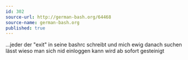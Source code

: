 ```yaml
---
id: 302
source-url: http://german-bash.org/64468
source-name: german-bash.org
published: true
---
```

…jeder der "exit" in seine bashrc schreibt und mich ewig danach suchen lässt wieso man sich nid einloggen kann wird ab sofort gesteinigt
